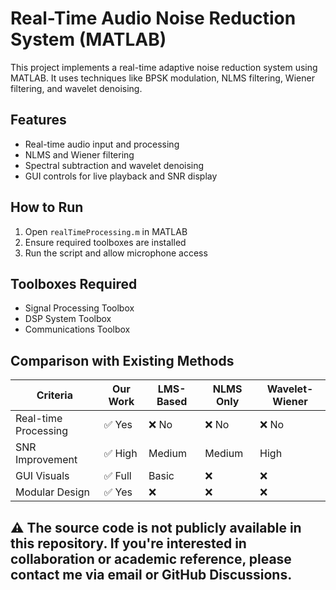 # Real-Time Audio Noise Reduction System (MATLAB)

This project implements a real-time adaptive noise reduction system using MATLAB. It uses techniques like BPSK modulation, NLMS filtering, Wiener filtering, and wavelet denoising.

## Features
- Real-time audio input and processing
- NLMS and Wiener filtering
- Spectral subtraction and wavelet denoising
- GUI controls for live playback and SNR display

## How to Run
1. Open `realTimeProcessing.m` in MATLAB
2. Ensure required toolboxes are installed
3. Run the script and allow microphone access

## Toolboxes Required
- Signal Processing Toolbox
- DSP System Toolbox
- Communications Toolbox

## Comparison with Existing Methods

| Criteria               | Our Work | LMS-Based | NLMS Only | Wavelet-Wiener |
|------------------------|----------|-----------|-----------|----------------|
| Real-time Processing   | ✅ Yes   | ❌ No     | ❌ No     | ❌ No          |
| SNR Improvement        | ✅ High  | Medium    | Medium    | High           |
| GUI Visuals            | ✅ Full  | Basic     | ❌        | ❌             |
| Modular Design         | ✅ Yes   | ❌        | ❌        | ❌             |


## ⚠️ The source code is not publicly available in this repository. If you're interested in collaboration or academic reference, please contact me via email or GitHub Discussions.
